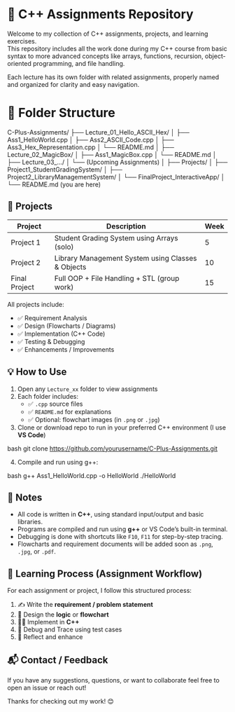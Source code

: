 # 📘 C++ Assignments Repository

Welcome to my collection of C++ assignments, projects, and learning exercises.  
This repository includes all the work done during my C++ course from basic syntax to more advanced concepts like arrays, functions, recursion, object-oriented programming, and file handling.

Each lecture has its own folder with related assignments, properly named and organized for clarity and easy navigation.

# 📂 Folder Structure

C-Plus-Assignments/
├── Lecture\_01\_Hello\_ASCII\_Hex/
│   ├── Ass1\_HelloWorld.cpp
│   ├── Ass2\_ASCII\_Code.cpp
│   ├── Ass3\_Hex\_Representation.cpp
│   └── README.md
│
├── Lecture\_02\_MagicBox/
│   ├── Ass1\_MagicBox.cpp
│   └── README.md
│
├── Lecture\_03\_.../
│   └── (Upcoming Assignments)
│
├── Projects/
│   ├── Project1\_StudentGradingSystem/
│   ├── Project2\_LibraryManagementSystem/
│   └── FinalProject\_InteractiveApp/
│
└── README.md (you are here)


## 📁 Projects

| Project        | Description                                            | Week |
|----------------|--------------------------------------------------------|------|
| Project 1      | Student Grading System using Arrays (solo)            | 5    |
| Project 2      | Library Management System using Classes & Objects     | 10   |
| Final Project  | Full OOP + File Handling + STL (group work)           | 15   |

All projects include:
- ✅ Requirement Analysis  
- ✅ Design (Flowcharts / Diagrams)  
- ✅ Implementation (C++ Code)  
- ✅ Testing & Debugging  
- ✅ Enhancements / Improvements  


## 💡 How to Use

1. Open any `Lecture_xx` folder to view assignments
2. Each folder includes:
   - ✅ `.cpp` source files
   - ✅ `README.md` for explanations
   - ✅ Optional: flowchart images (in `.png` or `.jpg`)
3. Clone or download repo to run in your preferred C++ environment (I use **VS Code**)

bash
git clone https://github.com/yourusername/C-Plus-Assignments.git

4. Compile and run using g++:

bash
g++ Ass1_HelloWorld.cpp -o HelloWorld
./HelloWorld

## 📌 Notes

* All code is written in **C++**, using standard input/output and basic libraries.
* Programs are compiled and run using **g++** or VS Code’s built-in terminal.
* Debugging is done with shortcuts like `F10`, `F11` for step-by-step tracing.
* Flowcharts and requirement documents will be added soon as `.png`, `.jpg`, or `.pdf`.


## 🚀 Learning Process (Assignment Workflow)

For each assignment or project, I follow this structured process:

1. ✍️ Write the **requirement / problem statement**
2. 🔁 Design the **logic** or **flowchart**
3. 👨‍💻 Implement in **C++**
4. 🐛 Debug and Trace using test cases
5. 🧠 Reflect and enhance


## 📬 Contact / Feedback

If you have any suggestions, questions, or want to collaborate feel free to open an issue or reach out!

Thanks for checking out my work! 😊

